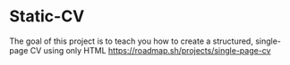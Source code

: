 # Static-CV
The goal of this project is to teach you how to create a structured, single-page CV using only HTML
https://roadmap.sh/projects/single-page-cv
